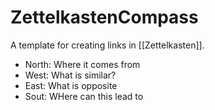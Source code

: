 # ZettelkastenCompass

A template for creating links in [[Zettelkasten]].

- North: Where it comes from
- West: What is similar?
- East: What is opposite
- Sout: WHere can this lead to
